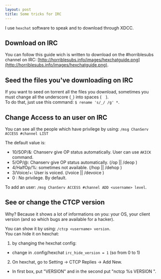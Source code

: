 ```yaml
---
layout: post
title: Some tricks for IRC
---
```

I use ```hexchat``` software to speak and to download through XDCC.

## Download on IRC

You can follow this guide wich is written to download on the #horriblesubs channel on IRC: [http://horriblesubs.info/images/hexchatguide.png](http://horriblesubs.info/images/hexchatguide.png).

## Seed the files you've downloading on IRC

If you want to seed on torrent all the files you download, sometimes you must change all the underscore (```_```) into spaces (```  ```).
<br>To do that, just use this command: ```$ rename 's/_/ /g' *```.

## Change Access to an user on IRC

You can see all the people which have privilege by using: ```/msg ChanServ ACCESS #channel LIST```

The default value is:

  * 10/SOP/&: Chanserv give OP status automatically. User can use ```AKICK``` command.
  * 5/OP/@: Chanserv give OP status automatically. (/op <username> || /deop <username>)
  * 4/HalfOp/%: sometimes not available. (/hop <username> || /dehop <username>)
  * 3/Voice/+: User is voiced. (/voice <username> || /devoice <username>)
  * 0 : No privilege. By default.

To add an user: ```/msg ChanServ ACCESS #channel ADD <username> level```.

## See or change the CTCP version

Why? Because it shows a lot of informations on you: your OS, your client version (and so which bugs are available for a hacker).

You can show it by using: ```/ctcp <username> version```.<br>
You can hide it on hexchat:

 1. by changing the hexchat config:
   * change in .config/hexchat ```irc_hide_version = 1``` (so from 0 to 1)
 2. On hexchat, go to Setting → CTCP Replies → Add New.
   * In first box, put "VERSION" and in the second put "nctcp %s VERSION <what you want>".
